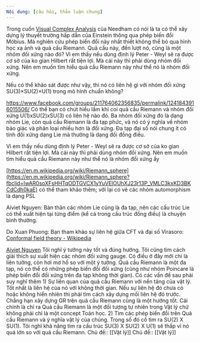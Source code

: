 ```yaml
---
Nội dung: [câu hỏi, thảo luận chung]
---
```


Trong cuốn [Visual Complex Analysis](https://umv.science.upjs.sk/hutnik/NeedhamVCA.pdf) của Needham có nói là ta có thể xây dựng lý thuyết trường hấp dẫn của Einstein thông qua phép biến đổi Möbius. Mà nghiên cứu phép biến đổi này nhất thiết không thể bỏ qua hình học xạ ảnh và quả cầu Riemann. Quả cầu này, đến lượt nó, cũng là một nhóm đối xứng nào đó? Vì em thấy nếu dùng định lý Peter - Weyl sẽ ra được cơ sở của ko gian Hilbert rất tiện lợi. Mà cái này thì phải dùng nhóm đối xứng. Nên em muốn tìm hiểu quả cầu Riemann này như thể nó là nhóm đối xứng.

Nếu có thể khảo sát được như vậy, thì nó có liên hệ gì với nhóm đối xứng SU(3)×SU(2)×U(1) trong mô hình chuẩn không?


https://www.facebook.com/groups/211764062356835/permalink/1241843916015506/
Có thể bạn có chút hiểu lầm khi coi quả cầu Riemann và nhóm đối xứng U(1)xSU(2)xSU(3) có liên hệ nào đó. Ba nhóm đối xứng đó là dạng nhóm Lie, còn quả cầu Riemann là đa tạp phức, và nó có ý nghĩa về nhóm bảo giác và phân loại nhiều hơn là đối xứng. Đa tạp đại số nói chung ít có tính đối xứng dạng Lie mà thường là dạng đối đồng điều.

Vì em thấy nếu dùng định lý Peter - Weyl sẽ ra được cơ sở của ko gian Hilbert rất tiện lợi. Mà cái này thì phải dùng nhóm đối xứng. Nên em muốn tìm hiểu quả cầu Riemann này như thể nó là nhóm đối xứng ấy

[https://en.m.wikipedia.org/wiki/Riemann_sphere](https://en.m.wikipedia.org/wiki/Riemann_sphere?fbclid=IwAR0soXFsHHTqODTGVCX1yYuVElOUhXJ23r13P_VMLC3kxKD3BKCdCdh0kaE) có thể tham khảo thêm; với lại có vẻ các nhóm automorphism là dạng PSL
    
Aiviet Nguyen: Bản thân các nhóm Lie cũng là đa tạp, nên các cấu trúc Lie có thể xuất hiện tại từng điểm (kể cả trong cấu trúc đồng điều) là chuyện bình thường.

Do Xuan Phuong: Bạn tham khảo sự liên hệ giữa CFT và đại số Virasoro:
[Conformal field theory - Wikipedia](https://en.wikipedia.org/wiki/Conformal_field_theory?#Conformal_field_theories_with_a_Virasoro_symmetry_algebra)


[Aiviet Nguyen](https://www.facebook.com/groups/211764062356835/user/100001966872861)
Tôi nghĩ ý tưởng này tốt và đúng hướng. Tôi cũng tìm cách giải thích sự xuất hiện các nhóm đối xứng gauge. Có điều ở đây mới chỉ là liên tưởng, còn hơi mơ hồ so với một ý tưởng. Quả cầu Riemann là một đa tạp, nó có thể có những phép biến đổi đối xứng (cũng như nhóm Poincare là phép biến đổi đối xứng trên đa tạp không thời gian). Có các vấn đề sau phải suy nghĩ thêm 1) Sự liên quan của quả cầu Riemann với nền tảng của vật lý. Tốt nhất là liên hệ của nó với không thời gian. Nếu sự liên hệ đó chưa có hoặc không hiển nhiên thì phải tìm cách xây dựng mối liên hệ đó trước. Chẳng hạn xây dựng GR trên quả cầu Riemann cũng là một hướng tốt. Cái chính là chỉ ra Quả cầu Riemann là một đối tượng tự nhiên trong Vật lý chứ không phải chỉ là một concept Toán học. 2) Tìm các phép biến đổi trên Quả cầu Riemann và ý nghĩa vật lý của chúng. Trong số đó cố tìm ra SU(2) X SU(1). Tôi nghĩ khả năng tìm ra cấu trúc SU(3) X SU(2) X U(1) sẽ thấp vì nó quá lớn so với quả cầu Riemann.
Chủ đề:: [[Vật lý]]
Chủ đề:: [[Vật lý]]

